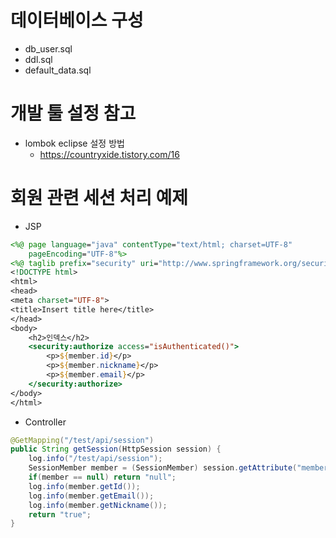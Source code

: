 # 데이터베이스 구성
* db_user.sql
* ddl.sql
* default_data.sql

# 개발 툴 설정 참고
* lombok eclipse 설정 방법
    * https://countryxide.tistory.com/16


# 회원 관련 세션 처리 예제
* JSP
```jsp
<%@ page language="java" contentType="text/html; charset=UTF-8"
    pageEncoding="UTF-8"%>
<%@ taglib prefix="security" uri="http://www.springframework.org/security/tags" %>
<!DOCTYPE html>
<html>
<head>
<meta charset="UTF-8">
<title>Insert title here</title>
</head>
<body>
	<h2>인덱스</h2>
	<security:authorize access="isAuthenticated()">
		<p>${member.id}</p>
		<p>${member.nickname}</p>
		<p>${member.email}</p>
	</security:authorize>
</body>
</html>
```
* Controller
```java
@GetMapping("/test/api/session")
public String getSession(HttpSession session) {
	log.info("/test/api/session");
	SessionMember member = (SessionMember) session.getAttribute("member");
	if(member == null) return "null";
	log.info(member.getId());
	log.info(member.getEmail());
	log.info(member.getNickname());
	return "true";
}
```
